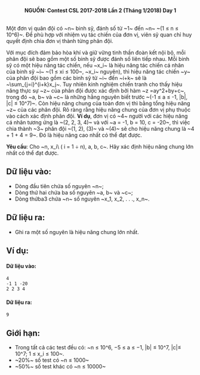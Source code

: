 **<center>NGUỒN: Contest CSL 2017-2018 Lần 2 (Tháng 1/2018) Day 1</center>**
<br>

Một đơn vị quân đội có ~n~ binh sỹ, đánh số từ ~1~ đến ~n~ ~(1 ≤ n ≤ 10^6)~. Để phù hợp với nhiệm vụ tác chiến của đơn vị, viên sỹ quan chỉ huy quyết định chia đơn vị thành từng phân đội.

Với mục đích đảm bảo hòa khí và giữ vững tinh thần đoàn kết nội bộ, mỗi phân đội sẽ bao gồm một số binh sỹ được đánh số liên tiếp nhau. Mỗi binh sỹ có một hiệu năng tác chiến, nếu ~x_i~ là hiệu năng tác chiến cá nhân của binh sỹ ~i~ ~(1 ≤ xi ≤ 100~, ~x_i~ nguyên), thì hiệu năng  tác chiến ~y~ của phân đội bao gồm các binh sỹ từ ~i~ đến ~i+k~ sẽ là ~\sum_{j=i}^{i+k}x_j~. Tuy nhiên kinh nghiệm chiến tranh cho thấy hiệu năng thực sự ~z~ của 
phân đội được xác định bởi hàm ~z =ay^2+by+c~, trong đó ~a, b~ và ~c~ là những hằng nguyên biết trước ~(-1 ≤ a ≤ -1, |b|, |c| ≤ 10^7)~. Còn hiệu năng chung của toàn đơn vị thì bằng tổng hiệu năng ~z~ của các phân đội. Rõ ràng rằng hiệu năng chung của đơn vị phụ thuộc vào cách xác định phân đội. **Ví dụ**, đơn vị có ~4~ người với các hiệu năng cá nhân tương ứng là ~(2, 2, 3, 4)~ và 
với ~a = -1, b = 10, c = -20~, thì việc chia thành ~3~ phân đội ~(1, 2), (3)~ và ~(4)~ sẽ cho hiệu năng chung là ~4 + 1 + 4 = 9~. Đó là hiệu năng cao nhất có thể đạt được.

**Yêu cầu**: Cho ~n, x_i\ ( i = 1 ÷ n), a, b, c~. Hãy xác định hiệu năng chung lớn nhất có thể đạt được. 

## Dữ liệu vào:
- Dòng đầu tiên chứa số nguyên ~n~;
- Dòng thứ hai chứa ba số nguyên ~a, b~ và ~c~; 
- Dòng thứba3 chứa ~n~ số nguyên ~x_1, x_2, . . ., x_n~. 

## Dữ liệu ra:
- Ghi ra một số nguyên là hiệu năng chung lớn nhất.

## Ví dụ:
#### Dữ liệu vào:
```
4 
-1 1 -20 
2 2 3 4
```
#### Dữ liệu ra:
```
9
```

## Giới hạn:
- Trong tất cả các test đều có: ~n ≤ 10^6, −5 ≤ a ≤ −1, |b| ≤ 10^7, |c|≤ 10^7; 1 ≤ x_i ≤ 100~. 
- ~20\%~ số test có ~n ≤ 1000~ 
- ~50\%~ số test khác có ~n ≤ 10000~